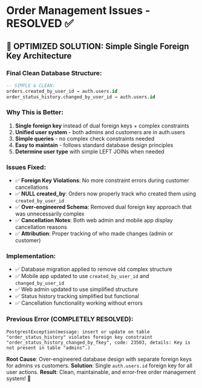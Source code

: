 # Order Management Issues - RESOLVED ✅

## 🎯 **OPTIMIZED SOLUTION**: Simple Single Foreign Key Architecture

### **Final Clean Database Structure:**
```sql
-- SIMPLE & CLEAN:
orders.created_by_user_id → auth.users.id
order_status_history.changed_by_user_id → auth.users.id
```

### **Why This is Better:**
1. **Single foreign key** instead of dual foreign keys + complex constraints
2. **Unified user system** - both admins and customers are in auth.users
3. **Simple queries** - no complex check constraints needed
4. **Easy to maintain** - follows standard database design principles
5. **Determine user type** with simple LEFT JOINs when needed

### **Issues Fixed:**
- ✅ **Foreign Key Violations**: No more constraint errors during customer cancellations
- ✅ **NULL created_by**: Orders now properly track who created them using `created_by_user_id`
- ✅ **Over-engineered Schema**: Removed dual foreign key approach that was unnecessarily complex
- ✅ **Cancellation Notes**: Both web admin and mobile app display cancellation reasons
- ✅ **Attribution**: Proper tracking of who made changes (admin or customer)

### **Implementation:**
- ✅ Database migration applied to remove old complex structure
- ✅ Mobile app updated to use `created_by_user_id` and `changed_by_user_id`
- ✅ Web admin updated to use simplified structure
- ✅ Status history tracking simplified but functional
- ✅ Cancellation functionality working without errors

### **Previous Error (COMPLETELY RESOLVED):**
```
PostgrestException(message: insert or update on table "order_status_history" violates foreign key constraint "order_status_history_changed_by_fkey", code: 23503, details: Key is not present in table "admins".)
```

**Root Cause**: Over-engineered database design with separate foreign keys for admins vs customers.
**Solution**: Single `auth.users.id` foreign key for all user actions.
**Result**: Clean, maintainable, and error-free order management system! 🚀 